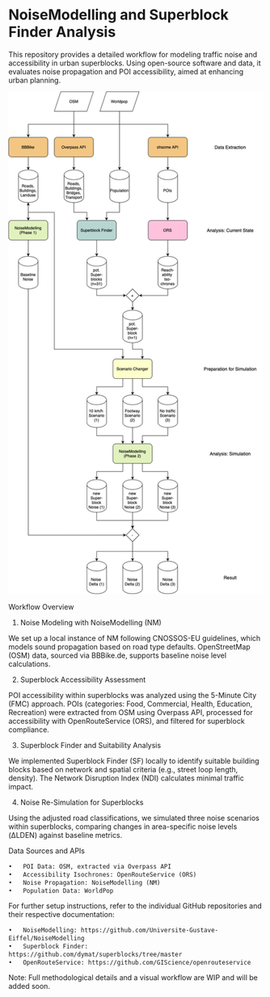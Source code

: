 # NoiseModelling and Superblock Finder Analysis

This repository provides a detailed workflow for modeling traffic noise and accessibility in urban superblocks. Using open-source software and data, it evaluates noise propagation and POI accessibility, aimed at enhancing urban planning.

![Alt text](https://github.com/celthome/superblocks_mannheim/blob/544bd00927d87d3e104a5d541b9a95a0aa296420/figures/workflow.png "Workflow Overview")

Workflow Overview

1. Noise Modeling with NoiseModelling (NM)

We set up a local instance of NM following CNOSSOS-EU guidelines, which models sound propagation based on road type defaults. OpenStreetMap (OSM) data, sourced via BBBike.de, supports baseline noise level calculations.

2. Superblock Accessibility Assessment

POI accessibility within superblocks was analyzed using the 5-Minute City (FMC) approach. POIs (categories: Food, Commercial, Health, Education, Recreation) were extracted from OSM using Overpass API, processed for accessibility with OpenRouteService (ORS), and filtered for superblock compliance.

3. Superblock Finder and Suitability Analysis

We implemented Superblock Finder (SF) locally to identify suitable building blocks based on network and spatial criteria (e.g., street loop length, density). The Network Disruption Index (NDI) calculates minimal traffic impact.

4. Noise Re-Simulation for Superblocks

Using the adjusted road classifications, we simulated three noise scenarios within superblocks, comparing changes in area-specific noise levels (ΔLDEN) against baseline metrics.

Data Sources and APIs

	•	POI Data: OSM, extracted via Overpass API
	•	Accessibility Isochrones: OpenRouteService (ORS)
	•	Noise Propagation: NoiseModelling (NM)
	•	Population Data: WorldPop

For further setup instructions, refer to the individual GitHub repositories and their respective documentation:

	•	NoiseModelling: https://github.com/Universite-Gustave-Eiffel/NoiseModelling
	•	Superblock Finder: https://github.com/dymat/superblocks/tree/master
	•	OpenRouteService: https://github.com/GIScience/openrouteservice

Note: Full methodological details and a visual workflow are WIP and will be added soon.